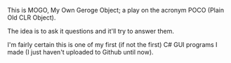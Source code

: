 This is MOGO, My Own Geroge Object; a play on the acronym POCO (Plain Old CLR Object).

The idea is to ask it questions and it'll try to answer them.

I'm fairly certain this is one of my first (if not the first) C# GUI programs I made (I just haven't uploaded to Github until now).
